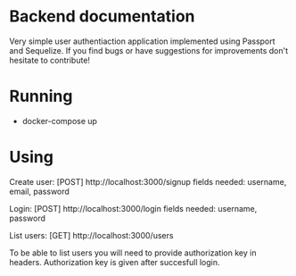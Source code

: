 # Backend documentation

Very simple user authentiaction application implemented using Passport and Sequelize. If you find bugs or have suggestions for improvements don't hesitate to contribute!

# Running
* docker-compose up

# Using
Create user:
[POST] http://localhost:3000/signup
fields needed: username, email, password

Login:
[POST] http://localhost:3000/login
fields needed: username, password

List users:
[GET] http://localhost:3000/users

To be able to list users you will need to provide authorization key in headers. Authorization key is given after succesfull login.